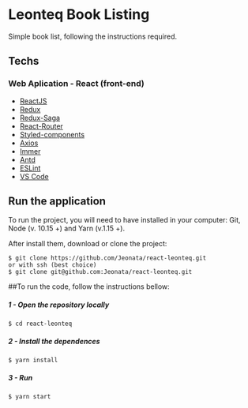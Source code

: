 
# Leonteq Book Listing

Simple book list, following the instructions required.


## Techs

###  Web Aplication - React (front-end)
-   [ReactJS](https://reactjs.org/)
-   [Redux](https://redux.js.org/)
-   [Redux-Saga](https://redux-saga.js.org/)
-   [React-Router](https://github.com/ReactTraining/react-router)
-   [Styled-components](https://www.styled-components.com/)
-   [Axios](https://github.com/axios/axios)
-   [Immer](https://github.com/immerjs/immer)
-   [Antd](https://ant.design/)
-   [ESLint](https://marketplace.visualstudio.com/items?itemName=dbaeumer.vscode-eslint)
-   [VS Code](https://code.visualstudio.com/)

## Run the application

 To run the project, you will need to have installed in your computer: Git, Node (v. 10.15 +) and Yarn (v.1.15 +).

 After install them, download or clone the project:

    $ git clone https://github.com/Jeonata/react-leonteq.git 
    or with ssh (best choice)
    $ git clone git@github.com:Jeonata/react-leonteq.git


##To run the code, follow the instructions bellow:

##### 1 - Open the repository locally

    $ cd react-leonteq

##### 2 - Install the dependences

    $ yarn install

##### 3 - Run

    $ yarn start
